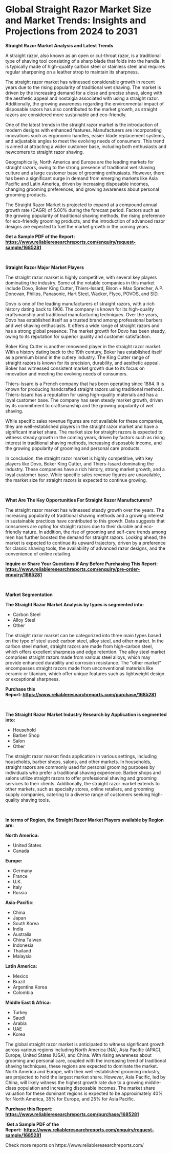 <p><h1>Global Straight Razor Market Size and Market Trends: Insights and Projections from 2024 to 2031</h1></p><p><strong>Straight Razor Market Analysis and Latest Trends</strong></p>
<p><p>A straight razor, also known as an open or cut-throat razor, is a traditional type of shaving tool consisting of a sharp blade that folds into the handle. It is typically made of high-quality carbon steel or stainless steel and requires regular sharpening on a leather strop to maintain its sharpness.</p><p>The straight razor market has witnessed considerable growth in recent years due to the rising popularity of traditional wet shaving. The market is driven by the increasing demand for a close and precise shave, along with the aesthetic appeal and nostalgia associated with using a straight razor. Additionally, the growing awareness regarding the environmental impact of disposable razors has also contributed to the market growth, as straight razors are considered more sustainable and eco-friendly.</p><p>One of the latest trends in the straight razor market is the introduction of modern designs with enhanced features. Manufacturers are incorporating innovations such as ergonomic handles, easier blade replacement systems, and adjustable angles to meet the evolving needs of consumers. This trend is aimed at attracting a wider customer base, including both enthusiasts and newcomers to straight razor shaving.</p><p>Geographically, North America and Europe are the leading markets for straight razors, owing to the strong presence of traditional wet shaving culture and a large customer base of grooming enthusiasts. However, there has been a significant surge in demand from emerging markets like Asia Pacific and Latin America, driven by increasing disposable incomes, changing grooming preferences, and growing awareness about personal grooming products.</p><p>The Straight Razor Market is projected to expand at a compound annual growth rate (CAGR) of 5.00% during the forecast period. Factors such as the growing popularity of traditional shaving methods, the rising preference for eco-friendly grooming products, and the introduction of advanced razor designs are expected to fuel the market growth in the coming years.</p></p>
<p><strong>Get a Sample PDF of the Report:&nbsp; <a href="https://www.reliableresearchreports.com/enquiry/request-sample/1685281">https://www.reliableresearchreports.com/enquiry/request-sample/1685281</a></strong></p>
<p>&nbsp;</p>
<p><strong>Straight Razor Major Market Players</strong></p>
<p><p>The straight razor market is highly competitive, with several key players dominating the industry. Some of the notable companies in this market include Dovo, Boker King Cutter, Thiers-Issard, Bison + Max Sprecher, A.P. Donovan, Philips, Panasonic, Hart Steel, Wacker, Flyco, POVOS, and SID. </p><p>Dovo is one of the leading manufacturers of straight razors, with a rich history dating back to 1906. The company is known for its high-quality craftsmanship and traditional manufacturing techniques. Over the years, Dovo has established itself as a trusted brand among professional barbers and wet shaving enthusiasts. It offers a wide range of straight razors and has a strong global presence. The market growth for Dovo has been steady, owing to its reputation for superior quality and customer satisfaction.</p><p>Boker King Cutter is another renowned player in the straight razor market. With a history dating back to the 19th century, Boker has established itself as a premium brand in the cutlery industry. The King Cutter range of straight razors is known for its precision, durability, and aesthetic appeal. Boker has witnessed consistent market growth due to its focus on innovation and meeting the evolving needs of consumers.</p><p>Thiers-Issard is a French company that has been operating since 1884. It is known for producing handcrafted straight razors using traditional methods. Thiers-Issard has a reputation for using high-quality materials and has a loyal customer base. The company has seen steady market growth, driven by its commitment to craftsmanship and the growing popularity of wet shaving.</p><p>While specific sales revenue figures are not available for these companies, they are well-established players in the straight razor market and have a significant market share. The market size for straight razors is expected to witness steady growth in the coming years, driven by factors such as rising interest in traditional shaving methods, increasing disposable income, and the growing popularity of grooming and personal care products.</p><p>In conclusion, the straight razor market is highly competitive, with key players like Dovo, Boker King Cutter, and Thiers-Issard dominating the industry. These companies have a rich history, strong market growth, and a loyal customer base. While specific sales revenue figures are unavailable, the market size for straight razors is expected to continue growing.</p></p>
<p>&nbsp;</p>
<p><strong>What Are The Key Opportunities For Straight Razor Manufacturers?</strong></p>
<p><p>The straight razor market has witnessed steady growth over the years. The increasing popularity of traditional shaving methods and a growing interest in sustainable practices have contributed to this growth. Data suggests that consumers are opting for straight razors due to their durable and eco-friendly nature. In addition, the rise of grooming and self-care trends among men has further boosted the demand for straight razors. Looking ahead, the market is expected to continue its upward trajectory, driven by a preference for classic shaving tools, the availability of advanced razor designs, and the convenience of online retailing.</p></p>
<p><strong>Inquire or Share Your Questions If Any Before Purchasing This Report: <a href="https://www.reliableresearchreports.com/enquiry/pre-order-enquiry/1685281">https://www.reliableresearchreports.com/enquiry/pre-order-enquiry/1685281</a></strong></p>
<p>&nbsp;</p>
<p><strong>Market Segmentation</strong></p>
<p><strong>The Straight Razor Market Analysis by types is segmented into:</strong></p>
<p><ul><li>Carbon Steel</li><li>Alloy Steel</li><li>Other</li></ul></p>
<p><p>The straight razor market can be categorized into three main types based on the type of steel used: carbon steel, alloy steel, and other market. In the carbon steel market, straight razors are made from high-carbon steel, which offers excellent sharpness and edge retention. The alloy steel market comprises straight razors made from various steel alloys, which may provide enhanced durability and corrosion resistance. The "other market" encompasses straight razors made from unconventional materials like ceramic or titanium, which offer unique features such as lightweight design or exceptional sharpness.</p></p>
<p><strong>Purchase this Report:&nbsp;<a href="https://www.reliableresearchreports.com/purchase/1685281">https://www.reliableresearchreports.com/purchase/1685281</a></strong></p>
<p>&nbsp;</p>
<p><strong>The Straight Razor Market Industry Research by Application is segmented into:</strong></p>
<p><ul><li>Household</li><li>Barber Shop</li><li>Salon</li><li>Other</li></ul></p>
<p><p>The straight razor market finds application in various settings, including households, barber shops, salons, and other markets. In households, straight razors are commonly used for personal grooming purposes by individuals who prefer a traditional shaving experience. Barber shops and salons utilize straight razors to offer professional shaving and grooming services to their clients. Additionally, the straight razor market extends to other markets, such as specialty stores, online retailers, and grooming supply companies, catering to a diverse range of customers seeking high-quality shaving tools.</p></p>
<p>&nbsp;</p>
<p><strong>In terms of Region, the Straight Razor Market Players available by Region are:</strong></p>
<p>
    <p> <strong> North America: </strong>
        <ul>
            <li>United States</li>
            <li>Canada</li>
        </ul>
        </p> 
    <p> <strong> Europe: </strong>
        <ul>
            <li>Germany</li>
            <li>France</li>
            <li>U.K.</li>
            <li>Italy</li>
            <li>Russia</li>
        </ul>
        </p> 
    <p> <strong> Asia-Pacific: </strong>
        <ul>
            <li>China</li>
            <li>Japan</li>
            <li>South Korea</li>
            <li>India</li>
            <li>Australia</li>
            <li>China Taiwan</li>
            <li>Indonesia</li>
            <li>Thailand</li>
            <li>Malaysia</li>
        </ul>
        </p> 
    <p> <strong> Latin America: </strong>
        <ul>
            <li>Mexico</li>
            <li>Brazil</li>
            <li>Argentina Korea</li>
            <li>Colombia</li>
        </ul>
        </p> 
    <p> <strong> Middle East & Africa: </strong>
        <ul>
            <li>Turkey</li>
            <li>Saudi</li>
            <li>Arabia</li>
            <li>UAE</li>
            <li>Korea</li>
        </ul>
    </p>
    </p>
<p><p>The global straight razor market is anticipated to witness significant growth across various regions including North America (NA), Asia Pacific (APAC), Europe, United States (USA), and China. With rising awareness about grooming and personal care, coupled with the increasing trend of traditional shaving techniques, these regions are expected to dominate the market. North America and Europe, with their well-established grooming industry, are projected to hold the largest market share. However, Asia Pacific, led by China, will likely witness the highest growth rate due to a growing middle-class population and increasing disposable incomes. The market share valuation for these dominant regions is expected to be approximately 40% for North America, 35% for Europe, and 25% for Asia Pacific.</p></p>
<p><strong>Purchase this Report: <a href="https://www.reliableresearchreports.com/purchase/1685281">https://www.reliableresearchreports.com/purchase/1685281</a></strong></p>
<p>&nbsp;<strong>Get a Sample PDF of the Report:&nbsp;&nbsp;<a href="https://www.reliableresearchreports.com/enquiry/request-sample/1685281">https://www.reliableresearchreports.com/enquiry/request-sample/1685281</a></strong></p>
<p><strong></strong></p>
<p>Check more reports on https://www.reliableresearchreports.com/</p>